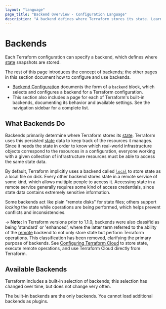 ```yaml
---
layout: "language"
page_title: "Backend Overview - Configuration Language"
description: "A backend defines where Terraform stores its state. Learn about how backends work."
---
```


# Backends

Each Terraform configuration can specify a backend, which defines where
[state](/docs/language/state/index.html) snapshots are stored.

The rest of this page introduces the concept of backends; the other pages in
this section document how to configure and use backends.

- [Backend Configuration](/docs/language/settings/backends/configuration.html) documents the form
  of a `backend` block, which selects and configures a backend for a
  Terraform configuration.
- This section also includes a page for each of Terraform's built-in backends,
  documenting its behavior and available settings. See the navigation sidebar
  for a complete list.

## What Backends Do

Backends primarily determine where Terraform stores its [state](/docs/language/state/index.html).
Terraform uses this persisted [state](/docs/language/state/index.html) data to keep track of the
resources it manages. Since it needs the state in order to know which real-world infrastructure
objects correspond to the resources in a configuration, everyone working with a given collection of
infrastructure resources must be able to access the same state data.

By default, Terraform implicitly uses a backend called
[`local`](/docs/language/settings/backends/local.html) to store state as a local file on disk.
Every other backend stores state in a remote service of some kind, which allows multiple people to
access it. Accessing state in a remote service generally requires some kind of access credentials,
since state data contains extremely sensitive information.

Some backends act like plain "remote disks" for state files; others support
_locking_ the state while operations are being performed, which helps prevent
conflicts and inconsistencies.

-> **Note:** In Terraform versions prior to 1.1.0, backends were also classifid as being 'standard'
or 'enhanced', where the latter term referred to the ability of the
[remote](/docs/language/settings/sbackends/remote.html) backend to not only store state but perform
Terraform operations. This classification has been removed, clarifying the primary purpose of
backends. See [Configuring Terraform Cloud](/docs/language/settings/configuring-terraform-cloud) to
store state, execute remote operations, and use Terraform Cloud directly from Terraform.

## Available Backends

Terraform includes a built-in selection of backends; this selection has changed
over time, but does not change very often.

The built-in backends are the only backends. You cannot load additional backends
as plugins.


